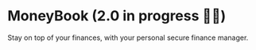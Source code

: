 # MoneyBook (2.0 in progress 🔧🚧)
Stay on top of your finances, with your personal secure finance manager.

